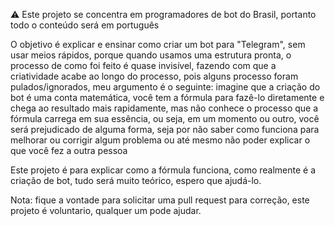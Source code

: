 :warning: Este projeto se concentra em programadores de bot do Brasil, portanto todo o conteúdo será em português

O objetivo é explicar e ensinar como criar um bot para "Telegram", sem usar meios rápidos, porque quando usamos uma estrutura pronta, o processo de como foi feito é quase invisível, fazendo com que a criatividade acabe ao longo do processo, pois alguns processo foram pulados/ignorados, meu argumento é o seguinte: imagine que a criação do bot é uma conta matemática, você tem a fórmula para fazê-lo diretamente e chega ao resultado mais rapidamente, mas não conhece o processo que a fórmula carrega em sua essência, ou seja, em um momento ou outro, você será prejudicado de alguma forma, seja por não saber como funciona para melhorar ou corrigir algum problema ou até mesmo não poder explicar o que você fez a outra pessoa

Este projeto é para explicar como a fórmula funciona, como realmente é a criação de bot, tudo será muito teórico, espero que ajudá-lo.

Nota: fique a vontade para solicitar uma pull request para correção, este projeto é voluntario, qualquer um pode ajudar.
